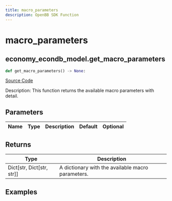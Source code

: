 ```yaml
---
title: macro_parameters
description: OpenBB SDK Function
---
```


# macro_parameters

## economy_econdb_model.get_macro_parameters

```python title='openbb_terminal/economy/econdb_model.py'
def get_macro_parameters() -> None:
```
[Source Code](https://github.com/OpenBB-finance/OpenBBTerminal/tree/main/openbb_terminal/economy/econdb_model.py#L625)

Description: This function returns the available macro parameters with detail.

## Parameters

| Name | Type | Description | Default | Optional |
| ---- | ---- | ----------- | ------- | -------- |

## Returns

| Type | Description |
| ---- | ----------- |
| Dict[str, Dict[str, str]] | A dictionary with the available macro parameters. |

## Examples

